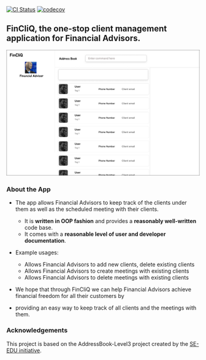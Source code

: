 [![CI Status](https://github.com/se-edu/addressbook-level3/workflows/Java%20CI/badge.svg)](https://github.com/AY2324S2-CS2103-F08-1/tp/actions)
[![codecov](https://codecov.io/gh/AY2324S2-CS2103-F08-1/tp/graph/badge.svg?token=15QKN9GAV0)](https://codecov.io/gh/AY2324S2-CS2103-F08-1/tp)

## FinCliQ, the one-stop client management application for Financial Advisors.

![Ui](docs/images/Ui.png)

### About the App
* The app allows Financial Advisors to keep track of the clients under them as well as the scheduled meeting with their 
clients.
  * It is **written in OOP fashion** and provides a **reasonably well-written** code base.
  * It comes with a **reasonable level of user and developer documentation**.

* Example usages:
  * Allows Financial Advisors to add new clients, delete existing clients
  * Allows Financial Advisors to create meetings with existing clients
  * Allows Financial Advisors to delete meetings with existing clients

* We hope that through FinCliQ we can help Financial Advisors achieve financial freedom for all their customers by
* providing an easy way to keep track of all clients and the meetings with them.

### Acknowledgements
This project is based on the AddressBook-Level3 project created by the [SE-EDU initiative](https://se-education.org).

